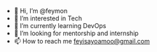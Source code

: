 - 👋 Hi, I’m @feymon
- 👀 I’m interested in Tech 
- 🌱 I’m currently learning DevOps 
- 💞️ I’m looking for mentorship and internship
- 📫 How to reach me feyisayoamoo@gmail.com 

<!---
feymon/feymon is a ✨ special ✨ repository because its `README.md` (this file) appears on your GitHub profile.
You can click the Preview link to take a look at your changes.
--->
